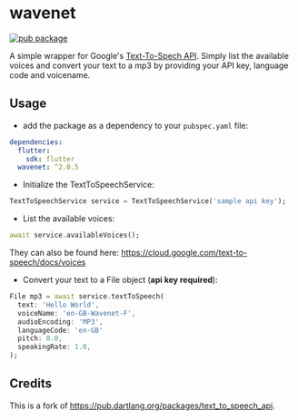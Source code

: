 # wavenet

[![pub package](https://img.shields.io/pub/v/wavenet.svg)](https://pub.dartlang.org/packages/wavenet)

A simple wrapper for Google's
[Text-To-Spech API](https://cloud.google.com/text-to-speech). Simply list the
available voices and convert your text to a mp3 by providing your API key,
language code and voicename.

## Usage

- add the package as a dependency to your `pubspec.yaml` file:

```yaml
dependencies:
  flutter:
    sdk: flutter
  wavenet: ^2.0.5
```

- Initialize the TextToSpeechService:

```dart
TextToSpeechService service = TextToSpeechService('sample api key');
```

- List the available voices:

```dart
await service.availableVoices();
```

They can also be found here: https://cloud.google.com/text-to-speech/docs/voices

- Convert your text to a File object (**api key required**):

```dart
File mp3 = await service.textToSpeech(
  text: 'Hello World',
  voiceName: 'en-GB-Wavenet-F',
  audioEncoding: 'MP3',
  languageCode: 'en-GB'
  pitch: 0.0,
  speakingRate: 1.0,
);
```

## Credits

This is a fork of https://pub.dartlang.org/packages/text_to_speech_api.
